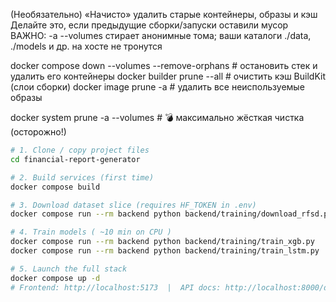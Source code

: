 (Необязательно) «Начисто» удалить старые контейнеры, образы и кэш
Делайте это, если предыдущие сборки/запуски оставили мусор
ВАЖНО: -a --volumes стирает анонимные тома; ваши каталоги ./data, ./models и др. на хосте не тронутся

docker compose down --volumes --remove-orphans   # остановить стек и удалить его контейнеры
docker builder prune --all                       # очистить кэш BuildKit (слои сборки)
docker image prune -a                              # удалить все неиспользуемые образы

docker system prune -a --volumes                 # 💣 максимально жёсткая чистка (осторожно!)

```bash
# 1. Clone / copy project files
cd financial-report-generator

# 2. Build services (first time)
docker compose build

# 3. Download dataset slice (requires HF_TOKEN in .env)
docker compose run --rm backend python backend/training/download_rfsd.py

# 4. Train models ( ~10 min on CPU )
docker compose run --rm backend python backend/training/train_xgb.py
docker compose run --rm backend python backend/training/train_lstm.py

# 5. Launch the full stack
docker compose up -d
# Frontend: http://localhost:5173  |  API docs: http://localhost:8000/docs